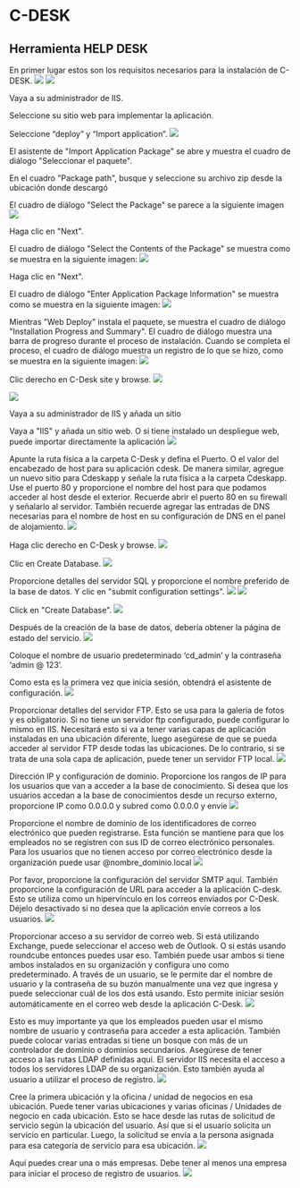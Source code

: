 # C-DESK
## Herramienta HELP DESK

En primer lugar estos son los requisitos necesarios para la instalación de C-DESK.
![](imagenes/6.PNG)
![](imagenes/7.PNG)

Vaya a su administrador de IIS.

Seleccione su sitio web para implementar la aplicación.

Seleccione “deploy” y “Import application”.
![](imagenes/8.png)

El asistente de "Import Application Package" se abre y muestra el cuadro de diálogo "Seleccionar el paquete".

En el cuadro "Package path", busque y seleccione su archivo zip desde la ubicación donde descargó

El cuadro de diálogo "Select the Package" se parece a la siguiente imagen
![](imagenes/9.png)

Haga clic en "Next".

El cuadro de diálogo "Select the Contents of the Package" se muestra como se muestra en la siguiente imagen:
![](imagenes/10.png)

Haga clic en "Next".

El cuadro de diálogo "Enter Application Package Information" se muestra como se muestra en la siguiente imagen:
![](imagenes/11.png)

Mientras "Web Deploy" instala el paquete, se muestra el cuadro de diálogo "Installation Progress and Summary". El cuadro de diálogo muestra una barra de progreso durante el proceso de instalación. Cuando se completa el proceso, el cuadro de diálogo muestra un registro de lo que se hizo, como se muestra en la siguiente imagen:
![](imagenes/12.png)

Clic derecho en C-Desk site y browse.
![](imagenes/13.png)

![](imagenes/14.png)

Vaya a su administrador de IIS y añada un sitio

Vaya a "IIS" y añada un sitio web. O si tiene instalado un despliegue web, puede importar directamente la aplicación
![](imagenes/15.png)

Apunte la ruta física a la carpeta C-Desk y defina el Puerto. O el valor del encabezado de host para su aplicación cdesk.
De manera similar, agregue un nuevo sitio para Cdeskapp y señale la ruta física a la carpeta Cdeskapp. Use el puerto 80 y proporcione el nombre del host para que podamos acceder al host desde el exterior. Recuerde abrir el puerto 80 en su firewall y señalarlo al servidor. También recuerde agregar las entradas de DNS necesarias para el nombre de host en su configuración de DNS en el panel de alojamiento.
![](imagenes/16.png)

Haga clic derecho en C-Desk y browse.
![](imagenes/22.png)

Clic en Create Database.
![](imagenes/23.png)

Proporcione detalles del servidor SQL y proporcione el nombre preferido de la base de datos. Y clic en "submit configuration settings".
![](imagenes/24.png)
![](imagenes/25.png)

Click en "Create Database".
![](imagenes/26.png)

Después de la creación de la base de datos, debería obtener la página de estado del servicio.
![](imagenes/27.png)

Coloque el nombre de usuario predeterminado ‘cd_admin’ y la contraseña ‘admin @ 123’.

Como esta es la primera vez que inicia sesión, obtendrá el asistente de configuración.
![](imagenes/28.png)

Proporcionar detalles del servidor FTP. Esto se usa para la galería de fotos y es obligatorio. Si no tiene un servidor ftp configurado, puede configurar lo mismo en IIS. Necesitará esto si va a tener varias capas de aplicación instaladas en una ubicación diferente, luego asegúrese de que se pueda acceder al servidor FTP desde todas las ubicaciones. De lo contrario, si se trata de una sola capa de aplicación, puede tener un servidor FTP local.
![](imagenes/29.png)

Dirección IP y configuración de dominio. Proporcione los rangos de IP para los usuarios que van a acceder a la base de conocimiento.
Si desea que los usuarios accedan a la base de conocimientos desde un recurso externo, proporcione IP como 0.0.0.0 y subred como 0.0.0.0 y envíe
![](imagenes/31.png)

Proporcione el nombre de dominio de los identificadores de correo electrónico que pueden registrarse. Esta función se mantiene para que los empleados no se registren con sus ID de correo electrónico personales. Para los usuarios que no tienen acceso por correo electrónico desde la organización puede usar @nombre_dominio.local
![](imagenes/32.png)

Por favor, proporcione la configuración del servidor SMTP aquí. También proporcione la configuración de URL para acceder a la aplicación C-desk. Esto se utiliza como un hipervínculo en los correos enviados por C-Desk. Déjelo desactivado si no desea que la aplicación envíe correos a los usuarios.
![](imagenes/33.png)

Proporcionar acceso a su servidor de correo web. Si está utilizando Exchange, puede seleccionar el acceso web de Outlook. O si estás usando roundcube entonces puedes usar eso. También puede usar ambos si tiene ambos instalados en su organización y configura uno como predeterminado. A través de un usuario, se le permite dar el nombre de usuario y la contraseña de su buzón manualmente una vez que ingresa y puede seleccionar cuál de los dos está usando. Esto permite iniciar sesión automáticamente en el correo web desde la aplicación C-Desk.
![](imagenes/34.png)

Esto es muy importante ya que los empleados pueden usar el mismo nombre de usuario y contraseña para acceder a esta aplicación. También puede colocar varias entradas si tiene un bosque con más de un controlador de dominio o dominios secundarios. Asegúrese de tener acceso a las rutas LDAP definidas aquí. El servidor IIS necesita el acceso a todos los servidores LDAP de su organización. Esto también ayuda al usuario a utilizar el proceso de registro.
![](imagenes/35.png)

Cree la primera ubicación y la oficina / unidad de negocios en esa ubicación. Puede tener varias ubicaciones y varias oficinas / Unidades de negocio en cada ubicación. Esto se hace desde las rutas de solicitud de servicio según la ubicación del usuario. Así que si el usuario solicita un servicio en particular. Luego, la solicitud se envía a la persona asignada para esa categoría de servicio para esa ubicación.
![](imagenes/36.png)

Aquí puedes crear una o más empresas. Debe tener al menos una empresa para iniciar el proceso de registro de usuarios.
![](imagenes/37.png)

